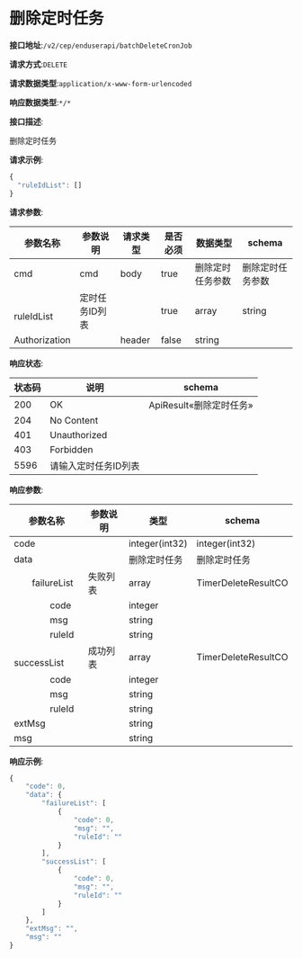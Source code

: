 # 删除定时任务


**接口地址**:`/v2/cep/enduserapi/batchDeleteCronJob`


**请求方式**:`DELETE`


**请求数据类型**:`application/x-www-form-urlencoded`


**响应数据类型**:`*/*`


**接口描述**:<p>删除定时任务</p>



**请求示例**:


```javascript
{
  "ruleIdList": []
}
```


**请求参数**:


| 参数名称               | 参数说明       | 请求类型 | 是否必须 | 数据类型         | schema           |
| ---------------------- | -------------- | -------- | -------- | ---------------- | ---------------- |
| cmd                    | cmd            | body     | true     | 删除定时任务参数 | 删除定时任务参数 |
| &emsp;&emsp;ruleIdList | 定时任务ID列表 |          | true     | array            | string           |
| Authorization          |                | header   | false    | string           |                  |


**响应状态**:


| 状态码 | 说明                 | schema                  |
| ------ | -------------------- | ----------------------- |
| 200    | OK                   | ApiResult«删除定时任务» |
| 204    | No Content           |                         |
| 401    | Unauthorized         |                         |
| 403    | Forbidden            |                         |
| 5596   | 请输入定时任务ID列表 |                         |


**响应参数**:


| 参数名称                       | 参数说明 | 类型           | schema              |
| ------------------------------ | -------- | -------------- | ------------------- |
| code                           |          | integer(int32) | integer(int32)      |
| data                           |          | 删除定时任务   | 删除定时任务        |
| &emsp;&emsp;failureList        | 失败列表 | array          | TimerDeleteResultCO |
| &emsp;&emsp;&emsp;&emsp;code   |          | integer        |                     |
| &emsp;&emsp;&emsp;&emsp;msg    |          | string         |                     |
| &emsp;&emsp;&emsp;&emsp;ruleId |          | string         |                     |
| &emsp;&emsp;successList        | 成功列表 | array          | TimerDeleteResultCO |
| &emsp;&emsp;&emsp;&emsp;code   |          | integer        |                     |
| &emsp;&emsp;&emsp;&emsp;msg    |          | string         |                     |
| &emsp;&emsp;&emsp;&emsp;ruleId |          | string         |                     |
| extMsg                         |          | string         |                     |
| msg                            |          | string         |                     |


**响应示例**:
```javascript
{
	"code": 0,
	"data": {
		"failureList": [
			{
				"code": 0,
				"msg": "",
				"ruleId": ""
			}
		],
		"successList": [
			{
				"code": 0,
				"msg": "",
				"ruleId": ""
			}
		]
	},
	"extMsg": "",
	"msg": ""
}
```
